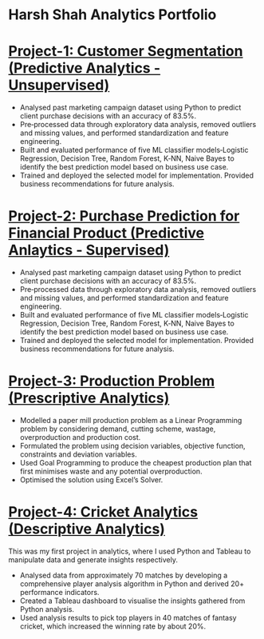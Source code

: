# Harsh Shah Analytics Portfolio


# [Project-1: Customer Segmentation (Predictive Analytics - Unsupervised)](https://github.com/SHAH-X/Customer_Segmentation.git)

* Analysed past marketing campaign dataset using Python to predict client purchase decisions with an accuracy of 83.5%.
* Pre‐processed data through exploratory data analysis, removed outliers and missing values, and performed standardization and feature engineering.
* Built and evaluated performance of five ML classifier models‐Logistic Regression, Decision Tree, Random Forest, K‐NN, Naive Bayes to identify the best prediction model based on business use case.
* Trained and deployed the selected model for implementation. Provided business recommendations for future analysis.

# [Project-2: Purchase Prediction for Financial Product (Predictive Anlaytics - Supervised)](https://github.com/SHAH-X/Purchase_Prediction.git)

* Analysed past marketing campaign dataset using Python to predict client purchase decisions with an accuracy of 83.5%.
* Pre‐processed data through exploratory data analysis, removed outliers and missing values, and performed standardization and feature engineering.
* Built and evaluated performance of five ML classifier models‐Logistic Regression, Decision Tree, Random Forest, K‐NN, Naive Bayes to identify the best prediction model based on business use case.
* Trained and deployed the selected model for implementation. Provided business recommendations for future analysis.

# [Project-3: Production Problem (Prescriptive Analytics)](https://github.com/SHAH-X/Production-Problem.git)

* Modelled a paper mill production problem as a Linear Programming problem by considering demand, cutting scheme, wastage, overproduction and production cost.
* Formulated the problem using decision variables, objective function, constraints and deviation variables.
* Used Goal Programming to produce the cheapest production plan that first minimises waste and any potential overproduction.
* Optimised the solution using Excel’s Solver.

# [Project-4: Cricket Analytics (Descriptive Analytics)](https://github.com/SHAH-X/Cricket-Analytics.git)

This was my first project in analytics, where I used Python and Tableau to manipulate data and generate insights respectively.
* Analysed data from approximately 70 matches by developing a comprehensive player analysis algorithm in Python and derived 20+ performance indicators.
* Created a Tableau dashboard to visualise the insights gathered from Python analysis.
* Used analysis results to pick top players in 40 matches of fantasy cricket, which increased the winning rate by about 20%.
